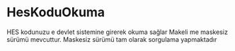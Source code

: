 # HesKoduOkuma
HES kodunuzu e devlet sistemine girerek okuma sağlar Makeli me maskesiz sürümü mevcuttur. Maskesiz sürümü tam olarak sorgulama yapmaktadır
